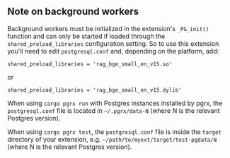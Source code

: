 ## Note on background workers

Background workers must be initialized in the extension's `_PG_init()` function and can only be started if loaded through the `shared_preload_libraries` configuration setting. So to use this extension you'll need to edit `postgresql.conf` and, depending on the platform, add:

```
shared_preload_libraries = 'rag_bge_small_en_v15.so'
```

or

 ```
shared_preload_libraries = 'rag_bge_small_en_v15.dylib'
```

When using `cargo pgrx run` with Postgres instances installed by pgrx, the `postgresql.conf` file is located in `~/.pgrx/data-N` (where N is the relevant Postgres version).

When using `cargo pgrx test`, the `postgresql.conf` file is inside the `target` directory of your extension, e.g. `~/path/to/myext/target/test-pgdata/N` (where N is the relevant Postgres version).
